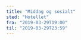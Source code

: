 ```yaml
---
title: "Middag og sosialt"
sted: "Hotellet"
fra: "2019-03-29T19:00"
til: "2019-03-29T23:59"
---
```

